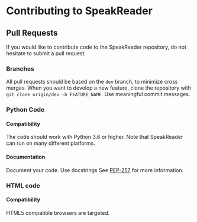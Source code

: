 # Contributing to SpeakReader

## Pull Requests
If you would like to contribute code to the SpeakReader repository, do not hesitate to submit a pull request.

### Branches
All pull requests should be based on the `dev` branch, to minimize cross merges. When you want to develop a new feature, clone the repository with `git clone origin/dev -b FEATURE_NAME`. Use meaningful commit messages.

### Python Code

#### Compatibility
The code should work with Python 3.6 or higher. Note that SpeakReader can run on many different platforms.

#### Documentation
Document your code. Use docstrings See [PEP-257](https://www.python.org/dev/peps/pep-0257/) for more information.

### HTML code

#### Compatibility
HTML5 compatible browsers are targeted.
